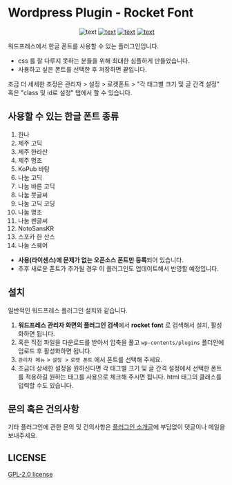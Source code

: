 # Wordpress Plugin - Rocket Font

<p align="center">
<img src="https://img.shields.io/wordpress/plugin/v/rocket-font?label=Plugin&nbsp;Version" alt="text">
<a href="https://wordpress.org/plugins/rocket-font/"><img src="https://img.shields.io/wordpress/plugin/installs/rocket-font?label=Active Installs&logo=wordpress&style=flat" alt="text"></a>
<a href="https://wordpress.org/plugins/rocket-font/">
<img src="https://img.shields.io/wordpress/plugin/dt/rocket-font?logo=wordpress&label=Downloads" alt="text"></a>
<a href="https://wordpress.org/plugins/rocket-font/">
<img src="https://img.shields.io/wordpress/plugin/stars/rocket-font?logo=wordpress&label=Rating" alt="text"></a>
</p>

워드프레스에서 한글 폰트를 사용할 수 있는 플러그인입니다.
- css 를 잘 다루지 못하는 분들을 위해 최대한 심플하게 만들었습니다.
- 사용하고 싶은 폰트를 선택한 후 저장하면 끝입니다.

조금 더 세세한 조정은 관리자 > 설정 > 로켓폰트 > "각 태그별 크기 및 글 간격 설정" 혹은 "class 및 id로 설정" 탭에서 할 수 있습니다.


## 사용할 수 있는 한글 폰트 종류

 1. 한나
 2. 제주 고딕
 3. 제주 한라산
 4. 제주 명조
 5. KoPub 바탕
 6. 나눔 고딕
 7. 나눔 바른 고딕
 8. 나눔 붓글씨
 9. 나눔 고딕 코딩
 10. 나눔 명조
 11. 나눔 펜글씨
 12. NotoSansKR
 13. 스포카 한 산스
 14. 나눔 스퀘어

- **사용(라이센스)에 문제가 없는 오픈소스 폰트만 등록**되어 있습니다.
- 추후 새로운 폰트가 추가될 경우 이 플러그인도 업데이트해서 반영할 예정입니다.

## 설치

일반적인 워드프레스 플러그인 설치와 같습니다.

 1. **워드프레스 관리자 화면의 플러그인 검색**에서 **rocket font** 로 검색해서 설치, 활성화하면 됩니다.
 2. 혹은 직접 파일을 다운로드를 받아서 압축을 풀고 `wp-contents/plugins` 폴더안에 업로드 후 활성화하면 됩니다.
 3. `관리자 메뉴` > `설정 `> `로켓 폰트` 에서 폰트를 선택해 주세요.
 4. 조금더 상세한 설정을 원하신다면 각 태그별 크기 및 글 간격 설정에서 선택한 폰트를 적용하길 원하는 태그를 사용으로 체크해 주시면 됩니다. html 태그의 클래스를 입력할 수도 있습니다.

## 문의 혹은 건의사항

기타 플러그인에 관한 문의 및 건의사항은 [플러그인 소개글](http://in-web.co.kr/wordpress/plug-in/wordpress-%EC%97%90%EC%84%9C-%ED%95%9C%EA%B8%80-%ED%8F%B0%ED%8A%B8%EB%A5%BC-rocket-font/)에 부담없이 댓글이나 메일을 보내주세요.

## LICENSE
[GPL-2.0 license](https://opensource.org/licenses/GPL-2.0)